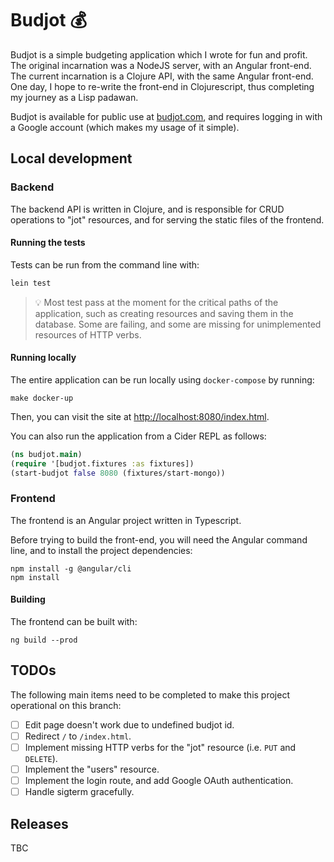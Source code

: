 # Budjot 💰
Budjot is a simple budgeting application which I wrote for fun and profit. The original incarnation was a NodeJS server, with an Angular front-end. The current incarnation is a Clojure API, with the same Angular front-end. One day, I hope to re-write the front-end in Clojurescript, thus completing my journey as a Lisp padawan.

Budjot is available for public use at [budjot.com](https://www.budjot.com), and requires logging in with a Google account (which makes my usage of it simple).

## Local development
### Backend
The backend API is written in Clojure, and is responsible for CRUD operations to "jot" resources, and for serving the static files of the frontend.

#### Running the tests
Tests can be run from the command line with:

```sh
lein test
```

> 💡 Most test pass at the moment for the critical paths of the application, such as creating resources and saving them in the database. Some are failing, and some are missing for unimplemented resources of HTTP verbs.

#### Running locally
The entire application can be run locally using `docker-compose` by running:

```console
make docker-up
```

Then, you can visit the site at <http://localhost:8080/index.html>.

You can also run the application from a Cider REPL as follows:

```clojure
(ns budjot.main)
(require '[budjot.fixtures :as fixtures])
(start-budjot false 8080 (fixtures/start-mongo))
```

### Frontend
The frontend is an Angular project written in Typescript.

Before trying to build the front-end, you will need the Angular command line, and to install the project dependencies:

```console
npm install -g @angular/cli
npm install
```

#### Building
The frontend can be built with:

```console
ng build --prod
```

## TODOs
The following main items need to be completed to make this project operational on this branch:

- [ ] Edit page doesn't work due to undefined budjot id.
- [ ] Redirect `/` to `/index.html`.
- [ ] Implement missing HTTP verbs for the "jot" resource (i.e. `PUT` and `DELETE`).
- [ ] Implement the "users" resource.
- [ ] Implement the login route, and add Google OAuth authentication.
- [ ] Handle sigterm gracefully.

## Releases
TBC
